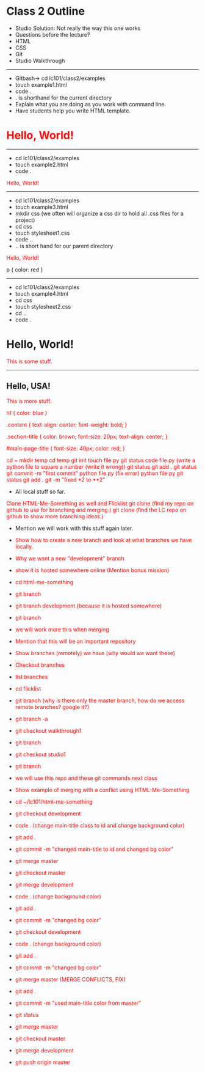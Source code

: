 # Class 2 Outline
- Studio Solution: Not really the way this one works
- Questions before the lecture?
- HTML
- CSS
- Git
- Studio Walkthrough

----------------------------------------------------------------

<!-- Example 1 -->
- Gitbash-> cd lc101/class2/examples
- touch example1.html
- code .
- . is shorthand for the current directory
- Explain what you are doing as you work with command line.
- Have students help you write HTML template.

<!DOCTYPE html>
<html>
    <head>
    </head>
    <body>
        <h1 style="color: red;">Hello, World!</h1>
    </body>
</html>

----------------------------------------------------------------

<!-- Example 2 -->
- cd lc101/class2/examples
- touch example2.html
- code .

<!DOCTYPE html>
<html>
    <head>
        <style type="text/css">
	        p {
		        color: red;
            }
        </style>
    </head>
    <body>
        <p>Hello, World!</p>
    </body>
</html>

----------------------------------------------------------------

<!-- Example 3 -->
- cd lc101/class2/examples
- touch example3.html
- mkdir css (we often will organize a css dir to hold all .css files for a project)
- cd css
- touch stylesheet1.css
- code ..
- .. is short hand for our parent directory

<!DOCTYPE html>
<html>
    <head>
        <link rel="stylesheet" href="css/stylesheet1.css">
    </head>
    <body>
        <p>Hello, World!</p>
    </body>
</html>
p {
    color: red
}

-----------------------------------------------------------------

<!-- Example 4 -->
- cd lc101/class2/examples
- touch example4.html
- cd css 
- touch stylesheet2.css
- cd ..
- code .

<!DOCTYPE html>
<html>
    <head>
        <link rel="stylesheet" href="css/stylesheet2.css">
    </head>
    <body>
        <h1 id="main-page-title" class="section-title">Hello, World!</h1>
        <p class="content">This is some stuff.</p>
        <hr/>
        <h2 class="section-title">Hello, USA!</h2>
        <p class="content">This is more stuff.</p>        
    </body>
</html>

h1 {
    color: blue
}

.content {
    text-align: center;
    font-weight: bold;
}

.section-title {
    color: brown;
    font-size: 20px;
    text-align: center;
}

#main-page-title {
    font-size: 40px;
    color: red;
}


<!-- Git Local Example -->

cd ~
mkdir temp
cd temp
git init
touch file.py
git status
code file.py
(write a python file to square a number (write it wrong))
git status
git add .
git status
git commit -m "first commit"
python file.py
(fix error)
python file.py 
git status
git add .
git -m "fixed *2 to **2"

- All local stuff so far. 

Clone HTML-Me-Something as well and Flicklist
git clone (find my repo on github to use for branching and merging.)
git clone (find the LC repo on github to show more branching ideas.)

- Mention we will work with this stuff again later.

<!-- Example of Branching (HTML-Me-Something) -->
- Show how to create a new branch and look at what branches we have locally.
- Why we want a new "development" branch
- show it is hosted somewhere online (Mention bonus mission)

- cd html-me-something
- git branch
- git branch development (because it is hosted somewhere)
- git branch

- we will work more this when merging


<!-- Example of Branching (Flicklist) -->
- Mention that this will be an important repository
- Show branches (remotely) we have (why would we want these)
- Checkout branches
- list branches

- cd flicklist
- git branch (why is there only the master branch, how do we access remote branches? google it?)
- git branch -a
- git checkout walkthrough1
- git branch
- git checkout studio1
- git branch

- we will use this repo and these git commands next class


<!-- Example of Merging (HTML-Me-Something) -->
- Show example of merging with a conflict using HTML-Me-Something

- cd ~/lc101/html-me-something
- git checkout development
- code . (change main-title class to id and change background color)
- git add .
- git commit -m "changed main-title to id and changed bg color"
- git merge master
- git checkout master
- git merge development
- code . (change background color)
- git add .
- git commit -m "changed bg color"
- git checkout development 
- code . (change background color)
- git add .
- git commit -m "changed bg color"
- git merge master (MERGE CONFLICTS, FIX)
- git add .
- git commit -m "used main-title color from master"
- git status
- git merge master
- git checkout master
- git merge development
- git push origin master

